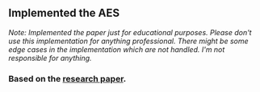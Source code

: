 ## Implemented the AES

*Note: Implemented the paper just for educational purposes.
Please don't use this implementation for anything professional.
There might be some edge cases in the implementation which are not handled.
I'm not responsible for anything.*

### Based on the [research paper](NIST.FIPS.197-upd1.pdf).
